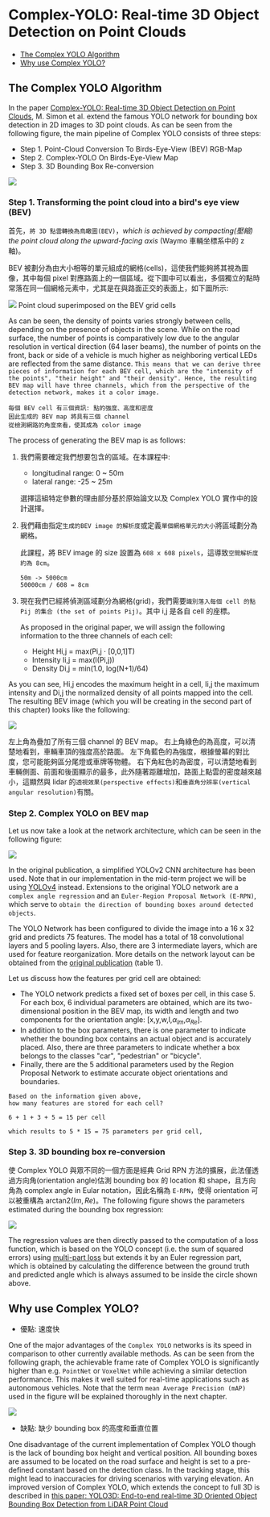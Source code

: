 # Complex-YOLO: Real-time 3D Object Detection on Point Clouds

- [The Complex YOLO Algorithm](#the-complex-yolo-algorithm)
- [Why use Complex YOLO?](#why-use-complex-yolo)

## The Complex YOLO Algorithm

In the paper [Complex-YOLO: Real-time 3D Object Detection on Point Clouds](https://arxiv.org/abs/1803.06199), M. Simon et al. extend the famous YOLO network for bounding box detection in 2D images to 3D point clouds. As can be seen from the following figure, the main pipeline of Complex YOLO consists of three steps:

- Step 1. Point-Cloud Conversion To Birds-Eye-View (BEV) RGB-Map
- Step 2. Complex-YOLO On Birds-Eye-View Map
- Step 3. 3D Bounding Box Re-conversion

![](images/complex-yolo-detection-pipeline.png)

### Step 1. Transforming the point cloud into a bird's eye view (BEV)

首先，`將 3D 點雲轉換為鳥瞰圖(BEV)`，*which is achieved by compacting(壓縮) the point cloud along the upward-facing axis* (Waymo 車輛坐標系中的 z 軸)。

BEV 被劃分為由大小相等的單元組成的網格(cells)，這使我們能夠將其視為圖像，其中每個 pixel 對應路面上的一個區域。從下圖中可以看出，多個獨立的點時常落在同一個網格元素中，尤其是在與路面正交的表面上，如下圖所示:

![](images/point-cloud-superimposed-on-the-BEV-grid-cells.png)
Point cloud superimposed on the BEV grid cells

As can be seen, the density of points varies strongly between cells, depending on the presence of objects in the scene. While on the road surface, the number of points is comparatively low due to the angular resolution in vertical direction (64 laser beams), the number of points on the front, back or side of a vehicle is much higher as neighboring vertical LEDs are reflected from the same distance. `This means that we can derive three pieces of information for each BEV cell, which are the "intensity of the points", "their height" and "their density". Hence, the resulting BEV map will have three channels, which from the perspective of the detection network, makes it a color image.`

```
每個 BEV cell 有三個資訊: 點的強度、高度和密度
因此生成的 BEV map 將具有三個 channel
從檢測網路的角度來看，使其成為 color image
```

The process of generating the BEV map is as follows:

1. 我們需要確定我們想要包含的區域。在本課程中:

   - longitudinal range: 0 ~ 50m
   - lateral range: -25 ~ 25m

    選擇這組特定參數的理由部分基於原始論文以及 Complex YOLO 實作中的設計選擇。

2. 我們藉由指定`生成的BEV image 的解析度`或定義`單個網格單元的大小`將區域劃分為網格。

    此課程，將 BEV image 的 size 設置為 `608 x 608 pixels`，這導致`空間解析度約為 8cm`。

    ```
    50m -> 5000cm
    50000cm / 608 = 8cm
    ```

3. 現在我們已經將偵測區域劃分為網格(grid)，我們需要`識別落入每個 cell 的點 Pij 的集合 (the set of points Pij)`。其中 i,j 是各自 cell 的座標。

    As proposed in the original paper, we will assign the following information to the three channels of each cell:

    - Height Hi,j = max(Pi,j ⋅ [0,0,1]T)
    - Intensity Ii,j = max(I(Pi,j))
    - Density Di,j = min(1.0, log(N+1)/64)

As you can see, Hi,j encodes the maximum height in a cell, Ii,j the maximum intensity and Di,j the normalized density of all points mapped into the cell. The resulting BEV image (which you will be creating in the second part of this chapter) looks like the following:

![](images/BEV-channels.png)

左上角為疊加了所有三個 channel 的 BEV map。
右上角綠色的為高度，可以清楚地看到，車輛車頂的強度高於路面。
左下角藍色的為強度，根據螢幕的對比度，您可能能夠區分尾燈或車牌等物體。
右下角紅色的為密度，可以清楚地看到車輛側面、前面和後面顯示的最多，此外隨著距離增加，路面上點雲的密度越來越小，這顯然與 lidar 的`透視效果(perspective effects)`和`垂直角分辨率(vertical angular resolution)`有關。

### Step 2. Complex YOLO on BEV map

Let us now take a look at the network architecture, which can be seen in the following figure:

![](images/complex-yolo-network-architecture.png)

In the original publication, a simplified YOLOv2 CNN architecture has been used. Note that in our implementation in the mid-term project we will be using [YOLOv4](https://arxiv.org/abs/2004.10934) instead. Extensions to the original YOLO network are a `complex angle regression` and an `Euler-Region Proposal Network (E-RPN)`, which serve to `obtain the direction of bounding boxes around detected objects`.

The YOLO Network has been configured to divide the image into a 16 x 32 grid and predicts 75 features. The model has a total of 18 convolutional layers and 5 pooling layers. Also, there are 3 intermediate layers, which are used for feature reorganization. More details on the network layout can be obtained from the [original publication](https://arxiv.org/pdf/1803.06199.pdf) (table 1).

Let us discuss how the features per grid cell are obtained:

- The YOLO network predicts a fixed set of boxes per cell, in this case 5. For each box, 6 individual parameters are obtained, which are its two-dimensional position in the BEV map, its width and length and two components for the orientation angle: [x,y,w,l,$α_{Im}$,$α_{Re}$].
- In addition to the box parameters, there is one parameter to indicate whether the bounding box contains an actual object and is accurately placed. Also, there are three parameters to indicate whether a box belongs to the classes "car", "pedestrian" or "bicycle".
- Finally, there are the 5 additional parameters used by the Region Proposal Network to estimate accurate object orientations and boundaries.

```
Based on the information given above,
how many features are stored for each cell?

6 + 1 + 3 + 5 = 15 per cell

which results to 5 * 15 = 75 parameters per grid cell,
```

### Step 3. 3D bounding box re-conversion

使 Complex YOLO 與眾不同的一個方面是經典 Grid RPN 方法的擴展，此法僅透過方向角(orientation angle)估測 bounding box 的 location 和 shape，且方向角為 complex angle in Eular notation，因此名稱為 `E-RPN`，使得 orientation 可以被重構為 $\mathrm{arctan2}(Im,Re)$。The following figure shows the parameters estimated during the bounding box regression:

![](image/../images/bounding-box-regression-paremeters.png)

The regression values are then directly passed to the computation of a loss function, which is based on the YOLO concept (i.e. the sum of squared errors) using [multi-part loss](https://arxiv.org/pdf/1912.12355v1.pdf) but extends it by an Euler regression part, which is obtained by calculating the difference between the ground truth and predicted angle which is always assumed to be inside the circle shown above.

## Why use Complex YOLO?

- 優點: 速度快

One of the major advantages of the `Complex YOLO` networks is its speed in comparison to other currently available methods. As can be seen from the following graph, the achievable frame rate of Complex YOLO is significantly higher than e.g. `PointNet` or `VoxelNet` while achieving a similar detection performance. This makes it well suited for real-time applications such as autonomous vehicles. Note that the term `mean Average Precision (mAP)` used in the figure will be explained thoroughly in the next chapter.

![](images/complex-yolo-performance.png)

- 缺點: 缺少 bounding box 的高度和垂直位置

One disadvantage of the current implementation of Complex YOLO though is the lack of bounding box height and vertical position. All bounding boxes are assumed to be located on the road surface and height is set to a pre-defined constant based on the detection class. In the tracking stage, this might lead to inaccuracies for driving scenarios with varying elevation. An improved version of Complex YOLO, which extends the concept to full 3D is described in [this paper: YOLO3D: End-to-end real-time 3D Oriented Object Bounding Box Detection from LiDAR Point Cloud](https://arxiv.org/pdf/1808.02350v1.pdf)
